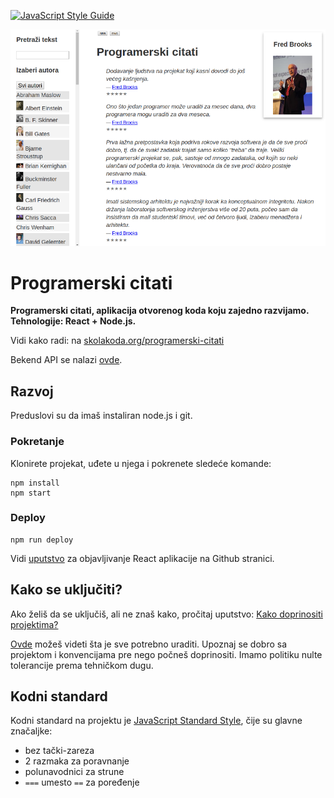 [![JavaScript Style Guide](https://img.shields.io/badge/code_style-standard-brightgreen.svg)](https://standardjs.com)

[![](screen.png)](https://skolakoda.org/programerski-citati/)

# Programerski citati

**Programerski citati, aplikacija otvorenog koda koju zajedno razvijamo. Tehnologije: React + Node.js.**

Vidi kako radi: na [skolakoda.org/programerski-citati](https://skolakoda.org/programerski-citati/)

Bekend API se nalazi [ovde](https://github.com/skolakoda/baza-podataka).

## Razvoj

Preduslovi su da imaš instaliran node.js i git. 

### Pokretanje

Klonirete projekat, uđete u njega i pokrenete sledeće komande:

```
npm install
npm start

```

### Deploy

```
npm run deploy
```

Vidi [uputstvo](https://github.com/facebookincubator/create-react-app/blob/master/packages/react-scripts/template/README.md#github-pages) za objavljivanje React aplikacije na Github stranici.

## Kako se uključiti?

Ako želiš da se uključiš, ali ne znaš kako, pročitaj uputstvo: [Kako doprinositi projektima?](http://skolakoda.org/kako-doprinositi/)

[Ovde](https://trello.com/b/fBcFTxgo/programerski-citati) možeš videti šta je sve potrebno uraditi. Upoznaj se dobro sa projektom i konvencijama pre nego počneš doprinositi. Imamo politiku nulte tolerancije prema tehničkom dugu.

## Kodni standard

Kodni standard na projektu je [JavaScript Standard Style](https://standardjs.com/), čije su glavne značaljke:

- bez tački-zareza
- 2 razmaka za poravnanje
- polunavodnici za strune
- `===` umesto `==` za poređenje
